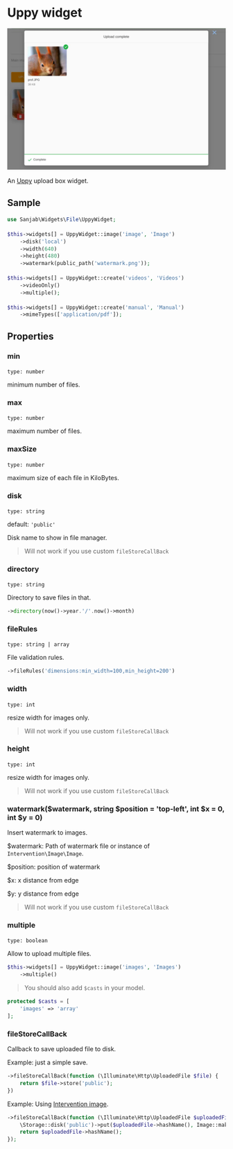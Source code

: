 # Uppy widget
![Uppy widget](../images/screenshots/widgets/uppy.jpg)

An [Uppy](https://github.com/transloadit/uppy) upload box widget.

## Sample
```php
use Sanjab\Widgets\File\UppyWidget;

$this->widgets[] = UppyWidget::image('image', 'Image')
    ->disk('local')
    ->width(640)
    ->height(480)
    ->watermark(public_path('watermark.png'));

$this->widgets[] = UppyWidget::create('videos', 'Videos')
    ->videoOnly()
    ->multiple();

$this->widgets[] = UppyWidget::create('manual', 'Manual')
    ->mimeTypes(['application/pdf']);
```

## Properties

### min
`type: number`

minimum number of files.

### max
`type: number`

maximum number of files.

### maxSize
`type: number`

maximum size of each file in KiloBytes.

### disk
`type: string`

default: `'public'`

Disk name to show in file manager.

> Will not work if you use custom `fileStoreCallBack`

### directory
`type: string`

Directory to save files in that.

```php
->directory(now()->year.'/'.now()->month)
```

### fileRules
`type: string | array`

File validation rules.

```php
->fileRules('dimensions:min_width=100,min_height=200')
```

### width
`type: int`

resize width for images only.

> Will not work if you use custom `fileStoreCallBack`

### height
`type: int`

resize width for images only.

> Will not work if you use custom `fileStoreCallBack`

### watermark($watermark, string $position = 'top-left', int $x = 0, int $y = 0)

Insert watermark to images.

$watermark: Path of watermark file or instance of `Intervention\Image\Image`.

$position: position of watermark

$x: x distance from edge

$y: y distance from edge

> Will not work if you use custom `fileStoreCallBack`

### multiple
`type: boolean`

Allow to upload multiple files.
```php
$this->widgets[] = UppyWidget::image('images', 'Images')
    ->multiple()
```

> You should also add `$casts` in your model.
```php
protected $casts = [
    'images' => 'array'
];
```

### fileStoreCallBack

Callback to save uploaded file to disk.

Example: just a simple save.

```php
->fileStoreCallBack(function (\Illuminate\Http\UploadedFile $file) {
    return $file->store('public');
})
```

Example: Using [Intervention image](http://image.intervention.io).

```php
->fileStoreCallBack(function (\Illuminate\Http\UploadedFile $uploadedFile) {
    \Storage::disk('public')->put($uploadedFile->hashName(), Image::make($uploadedFile)->greyscale()->encode());
    return $uploadedFile->hashName();
});
```
